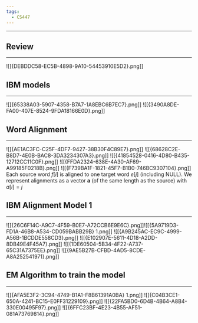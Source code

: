 ```yaml
---
tags:
  - CS447
---
```

---
## Review
---
![[{DEBDDC58-EC5B-4898-9A10-54453910E5D2}.png]]

## IBM models
---
![[{65338A03-5907-4358-B7A7-1A8EBC6B7EC7}.png]]
![[{3490A8DE-FA00-407E-8524-9FDA18166E0D}.png]]

## Word Alignment
---
![[{AE1AC3FC-C25F-4DF7-9427-38B30F4C89E7}.png]]
![[{68628C2E-B8D7-4E0B-BAC8-3DA3234307A3}.png]]
![[{41854528-0416-4D80-B435-12712CC11C0F}.png]]
![[{FFDA2324-638E-4A30-AF69-A99185F0218B}.png]]
![[{F739BA1F-1821-45F7-B1B0-746BC9307104}.png]]
Each source word $f[i]$ is aligned to one target word $e[j]$ (including NULL). We represent alignments as a vector **a** (of the same length as the source) with $a[i] =j$ 

## IBM Alignment Model 1
---
![[{26C6F14C-A9C7-4F59-B0E7-A72CCB6E9E6C}.png]]![[{5A9719D3-FD1A-46B8-A534-CD059BABB29B} 1.png]]
![[{A9B245AC-EC9C-4999-A56B-1BCDDE558CD3}.png]]
![[{E102907E-5611-4D18-A2DD-8DB49E4F45A7}.png]]
![[{1DE60504-5B34-4F22-A737-65C31A7375EE}.png]]
![[{9AE5B27B-CFBD-4AD5-8CDE-A8A252541971}.png]]
## EM Algorithm to train the model
---
![[{AFA5E3F2-3C94-4749-B1A1-F8B61391A0BA} 1.png]]
![[{C04B3CE1-650A-4241-BC15-E0FF31229109}.png]]
![[{22FA5BD0-6D4B-4B64-A8B4-330E00495F97}.png]]
![[{6FFC23BF-4E23-4B55-AF51-081A73769814}.png]]
